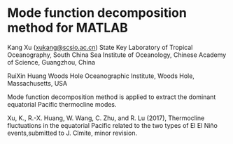 # Mode function decomposition method for MATLAB

Kang Xu  (xukang@scsio.ac.cn)
State Key Laboratory of Tropical Oceanography, South China Sea Institute of Oceanology, Chinese Academy of Science, Guangzhou, China

RuiXin Huang
Woods Hole Oceanographic Institute, Woods Hole, Massachusetts, USA




Mode function decomposition method is applied to extract the dominant equatorial Pacific thermocline modes. 




  Xu, K., R.-X. Huang, W. Wang, C. Zhu, and R. Lu (2017), Thermocline fluctuations in the equatorial Pacific related to the two types of El El Niño events,submitted to J. Clmite, minor revision.

